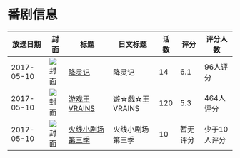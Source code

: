 # 番剧信息

|放送日期|封面|标题|日文标题|话数|评分|评分人数|
|---|---|---|---|---|---|---|
|2017-05-10|![封面](https://lain.bgm.tv/pic/cover/c/57/b8/195666_04MJZ.jpg)|[降灵记](https://bangumi.tv/subject/195666)|降灵记|14|6.1|96人评分|
|2017-05-10|![封面](https://lain.bgm.tv/pic/cover/c/5f/78/202615_11QWz.jpg)|[游戏王VRAINS](https://bangumi.tv/subject/202615)|遊☆戯☆王VRAINS|120|5.3|464人评分|
|2017-05-10|![封面](https://lain.bgm.tv/pic/cover/c/ab/80/311772_i89c9.jpg)|[火线小剧场 第三季](https://bangumi.tv/subject/311772)|火线小剧场 第三季|10|暂无评分|少于10人评分|
